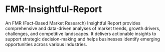 # FMR-Insightful-Report
An FMR (Fact-Based Market Research) Insightful Report provides comprehensive and data-driven analyses of market trends, growth drivers, challenges, and competitive landscapes. It delivers actionable insights to support strategic decision-making and helps businesses identify emerging opportunities across various industries.
